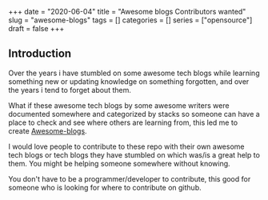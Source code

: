 +++ 
date = "2020-06-04"
title = "Awesome blogs Contributors wanted"
slug = "awesome-blogs" 
tags = []
categories = []
series = ["opensource"]
draft = false
+++

## Introduction

Over the years i have stumbled on some awesome tech blogs while learning something new or updating knowledge on something forgotten, and over the years i tend to forget about them.

What if these awesome tech blogs by some awesome writers were documented somewhere and categorized by stacks so someone can have a place to check and see where others are learning from, this led me to create [Awesome-blogs](https://github.com/rapulu/awesome-blogs).

I would love people to contribute to these repo with their own awesome tech blogs or tech blogs they have stumbled on which was/is a great help to them. You might be helping someone somewhere without knowing.

You don't have to be a programmer/developer to contribute, this good for someone who is looking for where to contribute on github.